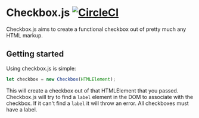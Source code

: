 # Checkbox.js [![CircleCI](https://circleci.com/gh/Robdel12/checkbox.svg?style=svg&circle-token=641acbeadd66ab804551bfc7f31b053e760f1b1b)](https://circleci.com/gh/Robdel12/checkbox)

Checkbox.js aims to create a functional checkbox out of pretty much
any HTML markup.


## Getting started

Using checkbox.js is simple:

``` javascript
let checkbox = new Checkbox(HTMLElement);
```

This will create a checkbox out of that HTMLElement that you
passed. Checkbox.js will try to find a `label` element in the DOM to
associate with the checkbox. If it can't find a `label` it will throw
an error. All checkboxes must have a label.
